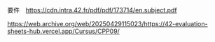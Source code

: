 要件　https://cdn.intra.42.fr/pdf/pdf/173714/en.subject.pdf

https://web.archive.org/web/20250429115023/https://42-evaluation-sheets-hub.vercel.app/Cursus/CPP09/